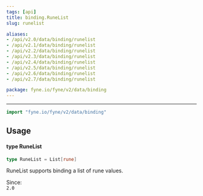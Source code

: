 ```yaml
---
tags: [api]
title: binding.RuneList
slug: runelist

aliases:
- /api/v2.0/data/binding/runelist
- /api/v2.1/data/binding/runelist
- /api/v2.2/data/binding/runelist
- /api/v2.3/data/binding/runelist
- /api/v2.4/data/binding/runelist
- /api/v2.5/data/binding/runelist
- /api/v2.6/data/binding/runelist
- /api/v2.7/data/binding/runelist

package: fyne.io/fyne/v2/data/binding
---
```



---
```go
import "fyne.io/fyne/v2/data/binding"
```

## Usage

#### type RuneList

```go
type RuneList = List[rune]
```

RuneList supports binding a list of rune values.


<div class="since">Since: <code>
2.0</code></div>
